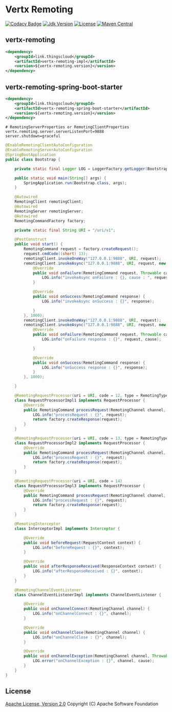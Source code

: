 # Vertx Remoting

[![Codacy Badge](https://api.codacy.com/project/badge/Grade/bc80abd17a444f0ba0d94ec807e07843)](https://app.codacy.com/manual/zhouhailin/vertx-remoting?utm_source=github.com&utm_medium=referral&utm_content=zhouhailin/vertx-remoting&utm_campaign=Badge_Grade_Settings)
[![Jdk Version](https://img.shields.io/badge/JDK-1.8-green.svg)](https://img.shields.io/badge/JDK-1.8-green.svg)
[![License](https://img.shields.io/badge/license-Apache%202-4EB1BA.svg)](https://www.apache.org/licenses/LICENSE-2.0.html)
[![Maven Central](https://maven-badges.herokuapp.com/maven-central/link.thingscloud/vertx-remoting/badge.svg)](https://maven-badges.herokuapp.com/maven-central/link.thingscloud/vertx-remoting/)

## vertx-remoting

```xml
<dependency>
    <groupId>link.thingscloud</groupId>
    <artifactId>vertx-remoting-impl</artifactId>
    <version>${vertx-remoting.version}</version>
</dependency>
```

## vertx-remoting-spring-boot-starter

```xml
<dependency>
    <groupId>link.thingscloud</groupId>
    <artifactId>vertx-remoting-spring-boot-starter</artifactId>
    <version>${vertx-remoting.version}</version>
</dependency>
```

```properties
# RemotingServerProperties or RemotingClientProperties
vertx.remoting.server.serverListenPort=9888
server.shutdown=graceful
```

```java
@EnableRemotingClientAutoConfiguration
@EnableRemotingServerAutoConfiguration
@SpringBootApplication
public class Bootstrap {

    private static final Logger LOG = LoggerFactory.getLogger(Bootstrap.class);

    public static void main(String[] args) {
        SpringApplication.run(Bootstrap.class, args);
    }

    @Autowired
    RemotingClient remotingClient;
    @Autowired
    RemotingServer remotingServer;
    @Autowired
    RemotingCommandFactory factory;

    private static final String URI = "/uri/v1";

    @PostConstruct
    public void start() {
        RemotingCommand request = factory.createRequest();
        request.cmdCode((short) 13);
        remotingClient.invokeOneWay("127.0.0.1:9888", URI, request);
        remotingClient.invokeAsync("127.0.0.1:9888", URI, request, new AsyncHandler() {
            @Override
            public void onFailure(RemotingCommand request, Throwable cause) {
                LOG.info("invokeAsync onFailure : {}, cause : ", request, cause);
            }

            @Override
            public void onSuccess(RemotingCommand response) {
                LOG.info("invokeAsync onSuccess : {}", response);

            }
        }, 1000);
        remotingClient.invokeOneWay("127.0.0.1:9888", URI, request);
        remotingClient.invokeAsync("127.0.0.1:9888", URI, request, new AsyncHandler() {
            @Override
            public void onFailure(RemotingCommand request, Throwable cause) {
                LOG.info("onFailure response : {}", request, cause);

            }

            @Override
            public void onSuccess(RemotingCommand response) {
                LOG.info("onSuccess response : {}", response);
            }
        }, 1000);

    }

    @RemotingRequestProcessor(uri = URI, code = 12, type = RemotingType.CLIENT)
    class RequestProcessorImpl1 implements RequestProcessor {
        @Override
        public RemotingCommand processRequest(RemotingChannel channel, RemotingCommand request) {
            LOG.info("processRequest : {}", request);
            return factory.createResponse(request);
        }
    }

    @RemotingRequestProcessor(uri = URI, code = 13, type = RemotingType.SERVER)
    class RequestProcessorImpl2 implements RequestProcessor {
        @Override
        public RemotingCommand processRequest(RemotingChannel channel, RemotingCommand request) {
            LOG.info("processRequest : {}", request);
            return factory.createResponse(request);
        }
    }

    @RemotingRequestProcessor(uri = URI, code = 14)
    class RequestProcessorImpl3 implements RequestProcessor {
        @Override
        public RemotingCommand processRequest(RemotingChannel channel, RemotingCommand request) {
            LOG.info("processRequest : {}", request);
            return factory.createResponse(request);
        }
    }

    @RemotingInterceptor
    class InterceptorImpl implements Interceptor {

        @Override
        public void beforeRequest(RequestContext context) {
            LOG.info("beforeRequest : {}", context);
        }

        @Override
        public void afterResponseReceived(ResponseContext context) {
            LOG.info("afterResponseReceived : {}", context);
        }
    }

    @RemotingChannelEventListener
    class ChannelEventListenerImpl implements ChannelEventListener {

        @Override
        public void onChannelConnect(RemotingChannel channel) {
            LOG.info("onChannelConnect : {}", channel);
        }

        @Override
        public void onChannelClose(RemotingChannel channel) {
            LOG.info("onChannelClose : {}", channel);
        }

        @Override
        public void onChannelException(RemotingChannel channel, Throwable cause) {
            LOG.error("onChannelException : {}", channel, cause);
        }
    }
}
```

## License

[Apache License, Version 2.0](http://www.apache.org/licenses/LICENSE-2.0.html) Copyright (C) Apache Software Foundation
